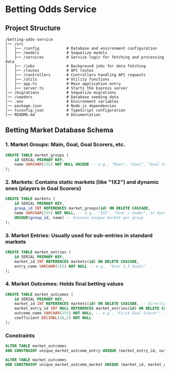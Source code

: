 # Betting Odds Service

## Project Structure
```plaintext
/betting-odds-service
│── /src
│   ├── /config            # Database and environment configuration
│   ├── /models            # Sequelize models
│   ├── /services          # Service logic for fetching and processing data
│   ├── /jobs              # Background jobs for data fetching
│   ├── /routes            # API routes
│   ├── /controllers       # Controllers handling API requests
│   ├── /utils             # Utility functions
│   ├── app.ts             # Main application entry
│   ├── server.ts          # Starts the Express server
│── /migrations            # Sequelize migrations
│── /seeders               # Database seeding data
│── .env                   # Environment variables
│── package.json           # Node.js dependencies
│── tsconfig.json          # TypeScript configuration
│── README.md              # Documentation
```

## Betting Market Database Schema

### 1. Market Groups: Main, Goal, Goal Scorers, etc.
```sql
CREATE TABLE market_groups (
    id SERIAL PRIMARY KEY,
    name VARCHAR(255) NOT NULL UNIQUE -- e.g., "Main", "Goal", "Goal Scorers"
);
```

### 2. Markets: Contains static markets (like "1X2") and dynamic ones (players in Goal Scorers)
```sql
CREATE TABLE markets (
    id SERIAL PRIMARY KEY,
    group_id INT REFERENCES market_groups(id) ON DELETE CASCADE,
    name VARCHAR(255) NOT NULL, -- e.g., "1X2", "Over / Under", or dynamically: player name ("Digne, Lucas")
    UNIQUE(group_id, name) -- Ensures unique market per group
);
```

### 3. Market Entries: Usually used for sub-entries in standard markets
```sql
CREATE TABLE market_entries (
    id SERIAL PRIMARY KEY,
    market_id INT REFERENCES markets(id) ON DELETE CASCADE,
    entry_name VARCHAR(255) NOT NULL -- e.g., "Over 2.5 Goals"
);
```

### 4. Market Outcomes: Holds final betting values
```sql
CREATE TABLE market_outcomes (
    id SERIAL PRIMARY KEY,
    market_id INT REFERENCES markets(id) ON DELETE CASCADE, -- Directly link to markets
    market_entry_id INT NULL REFERENCES market_entries(id) ON DELETE CASCADE, -- Optional for standard markets
    outcome_name VARCHAR(255) NOT NULL, -- e.g., "First Goal Scorer", "1", "X"
    coefficient DECIMAL(10,2) NOT NULL
);
```

### Constraints
```sql
ALTER TABLE market_outcomes 
ADD CONSTRAINT unique_market_outcome_entry UNIQUE (market_entry_id, outcome_name);

ALTER TABLE market_outcomes 
ADD CONSTRAINT unique_market_outcome_market UNIQUE (market_id, market_entry_id, outcome_name);
```
